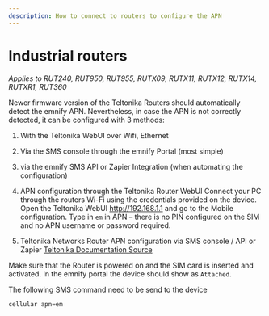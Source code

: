 ```yaml
---
description: How to connect to routers to configure the APN
---
```

# Industrial routers

*Applies to RUT240, RUT950, RUT955, RUTX09, RUTX11, RUTX12, RUTX14, RUTXR1, RUT360*

Newer firmware version of the Teltonika Routers should automatically detect the emnify APN.
Nevertheless, in case the APN is not correctly detected, it can be configured with 3 methods:

1. With the Teltonika WebUI over Wifi, Ethernet
1. Via the SMS console through the emnify Portal (most simple)
1. via the emnify SMS API or Zapier Integration (when automating the configuration)


1. APN configuration through the Teltonika Router WebUI
Connect your PC through the routers Wi-Fi using the credentials   provided on the device.
Open the Teltonika WebUI <http://192.168.1.1> and go to the Mobile configuration.
Type in `em` in APN – there is no PIN configured on the SIM and no APN username or password required.
1. Teltonika Networks Router APN configuration via SMS console / API or Zapier [Teltonika Documentation Source](https://wiki.teltonika-networks.com/view/SMS_Commands)

Make sure that the Router is powered on and the SIM card is inserted and activated.
In the emnify portal the device should show as `Attached`.

The following SMS command need to be send to the device

```
cellular apn=em
```
